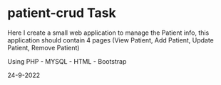 # patient-crud Task


Here I create a small web application to manage the Patient info, this application should contain 4 pages (View Patient, Add Patient, Update Patient, Remove Patient)

Using PHP - MYSQL - HTML - Bootstrap

24-9-2022
